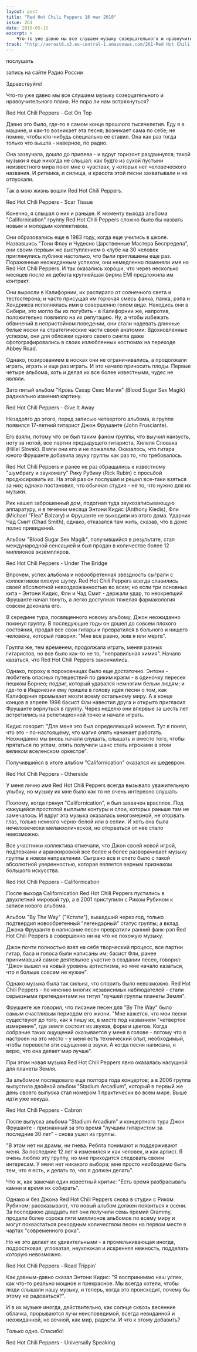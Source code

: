 ```yaml
---
layout: post
title: "Red Hot Chili Peppers 16 мая 2010"
issue: 261
date: 2010-05-16
excerpt: >
    Что-то уже давно мы все слушаем музыку созерцательного и нравоучительного плана. Не пора ли нам встряхнуться?
track: "http://aerost8.s3.eu-central-1.amazonaws.com/261-Red Hot Chili Peppers.mp3"
---
```


послушать

запись на сайте Радио России

Здравствуйте!

Что-то уже давно мы все слушаем музыку созерцательного и нравоучительного плана. Не пора ли нам встряхнуться?

Red Hot Chili Peppers - Get On Top

Давно это было, где-то в самом конце прошлого тысячелетия. Еду я в машине, и как-то возникает эта песня; возникает сама по себе; не помню, чтобы кто-нибудь специально ее ставил. Она как раз тогда только что вышла - наверное, по радио.

Она зазвучала, дошло до припева - и вдруг горизонт раздвинулся; такой музыки я еще никогда не слышал: как будто из сухой пустыни неизвестного мира поют мне о чувствах, у которых нет человеческого названия. И ритмика, и силища, и красота этой песни захватывали и не отпускали.

Так в мою жизнь вошли Red Hot Chili Peppers.

Red Hot Chili Peppers - Scar Tissue

Конечно, я слышал о них и раньше. К моменту выхода альбома "Californication" группу Red Hot Chili Peppers сложно было бы назвать новым и молодым коллективом.

Они образовались еще в 1983 году, когда еще учились в школе. Назвавшись "Тони Флоу и Чудесно Царственные Мастера Беспредела", они своим первым же выступлением в клубе на 30 человек приглянулись публике настолько, что были приглашены еще раз. Пораженные неожиданным успехом, они немедленно поменяли имя на Red Hot Chili Peppers. И так оказались хороши, что через несколько месяцев после их дебюта крупнейшая фирма EMI предложила им контракт.

Они выросли в Калифорнии, их распирало от солнечного света и тестостерона; и часто присущая им горючая смесь фанка, панка, рэпа и Хендрикса исполнялась ими в совершенно голом виде. Находись они в Сибири, это могло бы их погубить - в Калифорнии же, напротив, положительно повлияло на их репутацию. Ну, а чтобы избежать обвинений в непристойном поведении, они стали надевать длинные белые носки на стратегические части своей анатомии. Вдохновленные успехом, они для обложки одного своего сингла даже сфотографировались в своих излюбленных костюмах на переходе Abbey Road.

Однако, позированием в носках они не ограничивались, а продолжали играть, играть и еще раз играть. И это начало приносить плоды. Первые четыре альбома, хоть и делая их все более известными, чудес не являли.

Зато пятый альбом "Кровь Сахар Секс Магия" (Blood Sugar Sex Magik) радикально изменил картину.

Red Hot Chili Peppers - Give It Away

Незадолго до этого, перед записью четвертого альбома, в группе появился 17-летний гитарист Джон Фрушанте (John Frusciante).

Его взяли, потому что он был таким фаном группы, что выучил наизусть, ноту за нотой, все партии предыдущего гитариста, Хилеля Словака (Hillel Slovak). Взяли они его и не пожалели. Оказалось, что гитара юного Фрушанте добавила звуку группы как раз то, что требовалось.

Red Hot Chili Peppers и ранее не раз обращались к известному "шумбрату и звукомагу" Рику Рубину (Rick Rubin) с просьбой продюсировать их. На этой раз он послушал и решил все-таки взяться за них; однако постановил, что обычная студия - не то, что нужно для их музыки.

Рик нашел заброшенный дом, подогнал туда звукозаписывающую аппаратуру, и в течении месяца Энтони Кидис (Anthony Kiedis), Фли (Michael "Flea" Balzary) и Фрушанте не выходили из этого дома. Ударник Чад Смит (Chad Smith), однако, отказался там жить, сказав, что в доме полно привидений.

Альбом "Blood Sugar Sex Magik", получившийся в результате, стал международной сенсацией и был продан в количестве более 12 миллионов экземпляров.

Red Hot Chili Peppers - Under The Bridge

Впрочем, успех альбома и новообретенная звездность сыграли с коллективом плохую шутку. Red Hot Chili Peppers всегда славились своей абсолютной невоздержанностью во всем; но если три основных кита - Энтони Кидис, Фли и Чад Смит - держали удар, то неокрепший Фрушанте начал тонуть, а легко доступная тяжелая фармакология совсем доконала его.

В середине тура, посвященного новому альбому, Джон неожиданно покинул группу. В последующие годы он дошел до совсем плохого состояния, продал все свои гитары и превратился в больного и нищего человека, который говорил: "Мне все равно, жив я или мертв".

Группа же, тем временем, продолжала играть, меняя разных гитаристов, но все было как-то не то, "неправильная химия". Начало казаться, что Red Hot Chili Peppers закончились.

Однако, пороху в пороховницах было еще достаточно. Энтони - любитель опасных путешествий по диким краям - в одиночку пересек пешком Борнео; подвиг, который удавался немногим белым людям; и где-то в Индонезии ему пришла в голову идея песни о том, как Калифорния промывает мозги всему остальному миру. А в конце концов в апреле 1998 басист Фли навестил друга и открыто пригласил Фрушанте вернуться в группу. Через неделю они впервые за шесть лет встретились на репетиционной точке и начали играть.

Кидис говорит: "Для меня это был определяющий момент. Тут я понял, что это - по-настоящему, что магия опять начинает работать. Неожиданно мы вновь начали слушать, слышать и вместо того, чтобы прятаться по углам, опять получили шанс стать игроками в этом великом вселенском оркестре".

Получившийся в итоге альбом "Сalifornication" оказался их шедевром.

Red Hot Chili Peppers - Otherside

У меня лично имя Red Hot Chili Peppers всегда вызывало уважительную улыбку, но музыку их мне было как то не очень интересно слушать.

Поэтому, когда грянул "Californication", я был захвачен врасплох. Под кажущейся простотой выплыли контуры и слои, которых раньше там не замечалось. И вдруг эта музыка оказалась многомерной, не оторвать глаз, только немного черно-белой или в сепии. И хоть она была нечеловечески меланхолической, но оторваться от нее стало невозможно.

Все участники коллектива отмечали, что Джон своей новой игрой, подпевками и аранжировкой все более и более разворачивает музыку группы в новом направлении. Сыграно все и спето было с такой абсолютной уверенностью, которая является верным признаком большого искусства.

Red Hot Chili Peppers - Californication

После выхода Californication Red Hot Chili Peppers пустились в двухлетний мировой тур, а в 2001 приступили с Риком Рубином к записи нового альбома.

Альбом "By The Way" ("Кстати"), вышедший через год, только подтвердил новообретенный "легендарный" статус группы; а вклад Джона Фрушанте в написание песен превратили ранний фанк-рэп Red Hot Chili Peppers в совершенно ни на что не похожую музыку.

Джон почти полностью взял на себя творческий процесс, все партии гитар, баса и голоса были написаны им; басист Фли, ранее принимавший самое деятельное участие в создании песен, говорил: "Джон вышел на новый уровень артистизма, но мне начало казаться, что я больше совсем не нужен".

Однако музыка была так сильна, что спорить было невозможно. Red Hot Chili Peppers - по мнению многих независимых наблюдателей - стали серьезными претендентами на титул "лучшей группы планеты Земля".

Фрушанте же говорил, что писание песен для "By The Way" было самым счастливым периодом его жизни. "Мне кажется, что мои песни существуют до того, как я пишу их, в месте под названием "четвертое измерение", где земля состоит из звуков, форм и цветов. Когда собрание таких ощущений оказывается у меня в голове - потому что я настроен на это место - у меня есть технический опыт, необходимый, чтобы перевести эти ощущения в звуки. А когда песня написана, я верю, что она делает мир лучше".

При этом новая музыка Red Hot Chili Peppers явно оказалась насущной для планеты Земля.

За альбомом последовало еще полтора года концертов; а в 2006 группа выпустила двойной альбом "Stadium Arcadium", который в первый же день своего выпуска стал номером 1 практически во всем мире. Выше идти уже некуда.

Red Hot Chili Peppers - Cabron

После выпуска альбома "Stadium Arcadium" и концертного тура Джон Фрушанте - признанный за это время "лучшим гитаристом за последние 30 лет" - снова ушел из группы.

"В этом нет ни драмы, ни гнева. Ребята понимают и поддерживают меня. За последние 12 лет я изменился и как человек, и как артист. Я очень люблю эту группу, но мне приходится следовать своим интересам. У меня нет никакого выбора; мне просто необходимо быть тем, что я есть, и делать то, что я должен делать".

Что ж, как замечал один известный критик: "Есть время разбрасывать камни и время их собирать".

Однако и без Джона Red Hot Chili Peppers снова в студии с Риком Рубином; рассказывают, что новый альбом должен появиться к осени. За последнюю двадцать лет они получили семь премий Grammy, продали более сорока пяти миллионов альбомов по всему миру и могут похвастаться рекордным количеством песен на первом месте в чартах "современного рока".

Но не это делает их удивительными - а промелькивающая иногда, подростковая, угловатая, неуклюжая и искренняя нежность, подделать которую невозможно.

Red Hot Chili Peppers - Road Trippin'

Как давным-давно сказал Энтони Кидис: "Я воспринимаю наш успех, как что-то реально мощное и прекрасное. Мы всегда хотели, чтобы люди слышали нашу музыку, и теперь, когда это происходит, почему бы этому не радоваться?".

И в их музыке иногда, действительно, как солнце сквозь весенние облачка, прорываются лучи неисповедимой, всегда невиданной и неожиданной, но вечной, как мир, радости. И что к этому добавить?

Только одно. Спасибо!

Red Hot Chili Peppers - Universally Speaking
